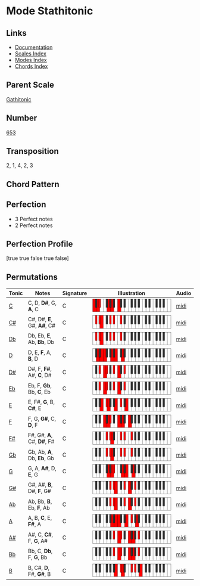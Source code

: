 # Mode Stathitonic

## Links

- [Documentation](README.md)
- [Scales Index](Scales.md)
- [Modes Index](Modes.md)
- [Chords Index](Chords.md)

## Parent Scale

[Gathitonic](ScaleGathitonic.md)

## Number

[653](https://ianring.com/musictheory/scales/653)

## Transposition

2, 1, 4, 2, 3

## Chord Pattern



## Perfection

- 3 Perfect notes
- 2 Perfect notes

## Perfection Profile

[true true false true false]

## Permutations

| Tonic | Notes | Signature | Illustration | Audio |
|-------|-------|-----------|--------------|-------|
| [C](ModeCNaturalStathitonic.md) | C, D, **D#**, G, **A**, C | C | ![CNaturalStathitonic](ModeCNaturalStathitonic.png) | [midi](https://github.com/edipermadi/music/blob/main/docs/ModeCNaturalStathitonic.mid?raw=true) |
| [C#](ModeCSharpStathitonic.md) | C#, D#, **E**, G#, **A#**, C# | C | ![CSharpStathitonic](ModeCSharpStathitonic.png) | [midi](https://github.com/edipermadi/music/blob/main/docs/ModeCSharpStathitonic.mid?raw=true) |
| [Db](ModeDFlatStathitonic.md) | Db, Eb, **E**, Ab, **Bb**, Db | C | ![DFlatStathitonic](ModeDFlatStathitonic.png) | [midi](https://github.com/edipermadi/music/blob/main/docs/ModeDFlatStathitonic.mid?raw=true) |
| [D](ModeDNaturalStathitonic.md) | D, E, **F**, A, **B**, D | C | ![DNaturalStathitonic](ModeDNaturalStathitonic.png) | [midi](https://github.com/edipermadi/music/blob/main/docs/ModeDNaturalStathitonic.mid?raw=true) |
| [D#](ModeDSharpStathitonic.md) | D#, F, **F#**, A#, **C**, D# | C | ![DSharpStathitonic](ModeDSharpStathitonic.png) | [midi](https://github.com/edipermadi/music/blob/main/docs/ModeDSharpStathitonic.mid?raw=true) |
| [Eb](ModeEFlatStathitonic.md) | Eb, F, **Gb**, Bb, **C**, Eb | C | ![EFlatStathitonic](ModeEFlatStathitonic.png) | [midi](https://github.com/edipermadi/music/blob/main/docs/ModeEFlatStathitonic.mid?raw=true) |
| [E](ModeENaturalStathitonic.md) | E, F#, **G**, B, **C#**, E | C | ![ENaturalStathitonic](ModeENaturalStathitonic.png) | [midi](https://github.com/edipermadi/music/blob/main/docs/ModeENaturalStathitonic.mid?raw=true) |
| [F](ModeFNaturalStathitonic.md) | F, G, **G#**, C, **D**, F | C | ![FNaturalStathitonic](ModeFNaturalStathitonic.png) | [midi](https://github.com/edipermadi/music/blob/main/docs/ModeFNaturalStathitonic.mid?raw=true) |
| [F#](ModeFSharpStathitonic.md) | F#, G#, **A**, C#, **D#**, F# | C | ![FSharpStathitonic](ModeFSharpStathitonic.png) | [midi](https://github.com/edipermadi/music/blob/main/docs/ModeFSharpStathitonic.mid?raw=true) |
| [Gb](ModeGFlatStathitonic.md) | Gb, Ab, **A**, Db, **Eb**, Gb | C | ![GFlatStathitonic](ModeGFlatStathitonic.png) | [midi](https://github.com/edipermadi/music/blob/main/docs/ModeGFlatStathitonic.mid?raw=true) |
| [G](ModeGNaturalStathitonic.md) | G, A, **A#**, D, **E**, G | C | ![GNaturalStathitonic](ModeGNaturalStathitonic.png) | [midi](https://github.com/edipermadi/music/blob/main/docs/ModeGNaturalStathitonic.mid?raw=true) |
| [G#](ModeGSharpStathitonic.md) | G#, A#, **B**, D#, **F**, G# | C | ![GSharpStathitonic](ModeGSharpStathitonic.png) | [midi](https://github.com/edipermadi/music/blob/main/docs/ModeGSharpStathitonic.mid?raw=true) |
| [Ab](ModeAFlatStathitonic.md) | Ab, Bb, **B**, Eb, **F**, Ab | C | ![AFlatStathitonic](ModeAFlatStathitonic.png) | [midi](https://github.com/edipermadi/music/blob/main/docs/ModeAFlatStathitonic.mid?raw=true) |
| [A](ModeANaturalStathitonic.md) | A, B, **C**, E, **F#**, A | C | ![ANaturalStathitonic](ModeANaturalStathitonic.png) | [midi](https://github.com/edipermadi/music/blob/main/docs/ModeANaturalStathitonic.mid?raw=true) |
| [A#](ModeASharpStathitonic.md) | A#, C, **C#**, F, **G**, A# | C | ![ASharpStathitonic](ModeASharpStathitonic.png) | [midi](https://github.com/edipermadi/music/blob/main/docs/ModeASharpStathitonic.mid?raw=true) |
| [Bb](ModeBFlatStathitonic.md) | Bb, C, **Db**, F, **G**, Bb | C | ![BFlatStathitonic](ModeBFlatStathitonic.png) | [midi](https://github.com/edipermadi/music/blob/main/docs/ModeBFlatStathitonic.mid?raw=true) |
| [B](ModeBNaturalStathitonic.md) | B, C#, **D**, F#, **G#**, B | C | ![BNaturalStathitonic](ModeBNaturalStathitonic.png) | [midi](https://github.com/edipermadi/music/blob/main/docs/ModeBNaturalStathitonic.mid?raw=true) |
